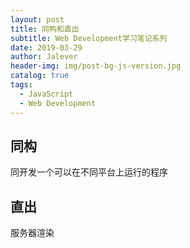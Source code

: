 ```yaml
---
layout: post
title: 同构和直出
subtitle: Web Development学习笔记系列
date: 2019-03-29
author: Jalever
header-img: img/post-bg-js-version.jpg
catalog: true
tags:
  - JavaScript
  - Web Development
---
```

## 同构
同开发一个可以在不同平台上运行的程序

## 直出
服务器渲染





